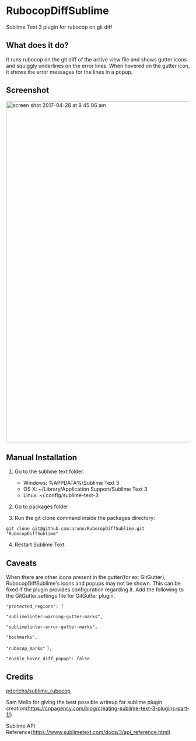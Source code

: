 # RubocopDiffSublime

Sublime Text 3 plugin for rubocop on git diff

## What does it do?

It runs rubocop on the git diff of the active view file and shows gutter icons and squiggly underlines on the error lines. 
When hovered on the gutter icon, it shows the error messages for the lines in a popup. 

## Screenshot

<img width="933" alt="screen shot 2017-04-28 at 8 45 06 am" src="https://cloud.githubusercontent.com/assets/389262/25512994/673603f6-2bef-11e7-8f42-5f1d03c5dac6.png">

## Manual Installation

1. Go to the sublime text folder. 
    * Windows: %APPDATA%\Sublime Text 3
    * OS X: ~/Library/Application Support/Sublime Text 3
    * Linux: ~/.config/sublime-text-3

2. Go to packages folder

3. Run the git clone command inside the packages directory: 

`git clone git@github.com:arunn/RubocopDiffSublime.git "RubocopDiffSublime"`

4. Restart Sublime Text.


## Caveats

When there are other icons present in the gutter(for ex: GitGutter), RubocopDiffSublime's icons and popups may not be shown. This can be fixed if the plugin provides configuration regarding it. Add the following to the GitGutter.settings file for GitGutter plugin. 

`"protected_regions": [`

`"sublimelinter-warning-gutter-marks",`

`"sublimelinter-error-gutter-marks",`

`"bookmarks",`

`"rubocop_marks"`
`],`

`"enable_hover_diff_popup": false`

## Credits

[pderichs/sublime_rubocop](https://github.com/pderichs/sublime_rubocop)

Sam Mello for giving the best possible writeup for sublime plugin creation(https://cnpagency.com/blog/creating-sublime-text-3-plugins-part-1/)

Sublime API Reference(https://www.sublimetext.com/docs/3/api_reference.html)
